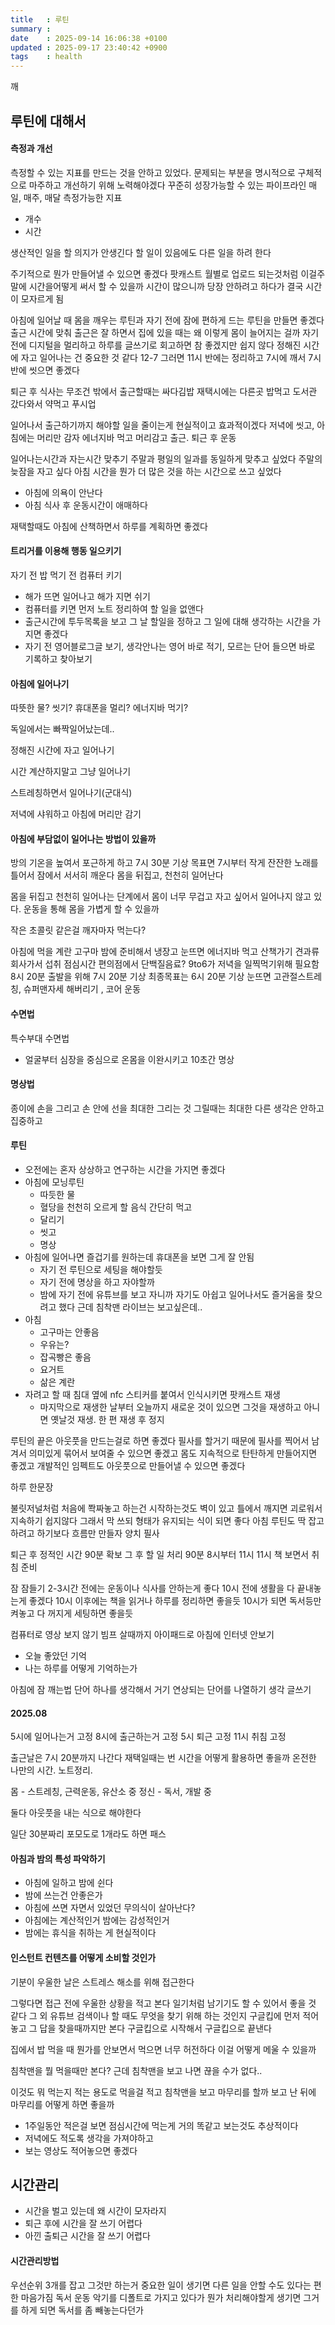 ```yaml
---
title   : 루틴
summary :
date    : 2025-09-14 16:06:38 +0100
updated : 2025-09-17 23:40:42 +0900
tags    : health
---
```


깨


## 루틴에 대해서

#### 측정과 개선
측정할 수 있는 지표를 만드는 것을 안하고 있었다.
문제되는 부분을 명시적으로 구체적으로 마주하고 개선하기 위해 노력해야겠다
꾸준히 성장가능할 수 있는 파이프라인
매일, 매주, 매달
측정가능한 지표
- 개수
- 시간

생산적인 일을 할 의지가 안생긴다
할 일이 있음에도 다른 일을 하려 한다

주기적으로 뭔가 만들어낼 수 있으면 좋겠다
팟캐스트 월별로 업로드 되는것처럼
이걸주말에 시간을어떻게 써서 할 수 있을까
시간이 많으니까 당장 안하려고 하다가 결국 시간이 모자르게 됨


아침에 일어날 때 몸을 깨우는 루틴과 자기 전에 잠에 편하게 드는 루틴을 만들면 좋겠다
출근 시간에 맞춰 출근은 잘 하면서 집에 있을 때는 왜 이렇게 몸이 늘어지는 걸까
자기 전에 디지털을 멀리하고 하루를 글쓰기로 회고하면 참 좋겠지만 쉽지 않다
정해진 시간에 자고 일어나는 건 중요한 것 같다
12-7
그러면 11시 반에는 정리하고 7시에 깨서 7시 반에 씻으면 좋겠다


퇴근 후 식사는 무조건 밖에서
출근할때는 싸다김밥
재택시에는 다른곳
밥먹고 도서관
갔다와서 약먹고 푸시업

일어나서 출근하기까지 해야할 일을 줄이는게 현실적이고 효과적이겠다
저녁에 씻고, 아침에는 머리만 감자
에너지바 먹고 머리감고 출근. 퇴근 후 운동

일어나는시간과 자는시간 맞추기
주말과 평일의 일과를 동일하게 맞추고 싶었다
주말의 늦잠을 자고 싶다
아침 시간을 뭔가 더 많은 것을 하는 시간으로 쓰고 싶었다
- 아침에 의욕이 안난다
- 아침 식사 후 운동시간이 애매하다

재택할때도 아침에 산책하면서 하루를 계획하면 좋겠다

#### 트리거를 이용해 행동 일으키기
자기 전
밥 먹기 전
컴퓨터 키기

- 해가 뜨면 일어나고 해가 지면 쉬기
- 컴퓨터를 키면 먼저 노트 정리하여 할 일을 없앤다
- 출근시간에 투두목록을 보고 그 날 할일을 정하고 그 일에 대해 생각하는 시간을 가지면 좋겠다
- 자기 전 영어블로그글 보기, 생각안나는 영어 바로 적기, 모르는 단어 들으면 바로 기록하고 찾아보기

#### 아침에 일어나기
따뜻한 물?
씻기?
휴대폰을 멀리?
에너지바 먹기?

독일에서는 빠짝일어났는데..

정해진 시간에 자고 일어나기

시간 계산하지말고 그냥 일어나기

스트레칭하면서 일어나기(군대식)

저녁에 샤워하고 아침에 머리만 감기

#### 아침에 부담없이 일어나는 방법이 있을까

방의 기온을 높여서 포근하게 하고
7시 30분 기상 목표면 7시부터 작게 잔잔한 노래를 틀어서 잠에서 서서히 깨운다
몸을 뒤집고, 천천히 일어난다

몸을 뒤집고 천천히 일어나는 단계에서 몸이 너무 무겁고 자고 싶어서 일어나지 않고 있다.
운동을 통해 몸을 가볍게 할 수 있을까

작은 초콜릿 같은걸 깨자마자 먹는다?


아침에 먹을 계란 고구마 밤에 준비해서 냉장고
눈뜨면 에너지바 먹고 산책가기
견과류 회사가서 섭취
점심시간 편의점에서 단백질음료?
9to6가 저녁을 일찍먹기위해 필요함
8시 20분 출발을 위해 7시 20분 기상
최종목표는 6시 20분 기상
눈뜨면 고관절스트레칭, 슈퍼맨자세 해버리기 , 코어 운동


#### 수면법
특수부대 수면법
- 얼굴부터 심장을 중심으로 온몸을 이완시키고 10초간 명상

#### 명상법
종이에 손을 그리고 손 안에 선을 최대한 그리는 것
그릴때는 최대한 다른 생각은 안하고 집중하고

#### 루틴
- 오전에는 혼자 상상하고 연구하는 시간을 가지면 좋겠다
- 아침에 모닝루틴
	- 따듯한 물
	- 혈당을 천천히 오르게 할 음식 간단히 먹고
	- 달리기
	- 씻고
	- 명상
- 아침에 일어나면 즐겁기를 원하는데 휴대폰을 보면 그게 잘 안됨
	- 자기 전 루틴으로 세팅을 해야할듯
	- 자기 전에 명상을 하고 자야할까
	- 밤에 자기 전에 유튜브를 보고 자니까 자기도 아쉽고 일어나서도 즐거움을 찾으려고 했다 근데 침착맨 라이브는 보고싶은데..
- 아침
	- 고구마는 안좋음
	- 우유는?
	- 잡곡빵은 좋음
	- 요거트
	- 삶은 계란
- 자려고 할 때 침대 옆에 nfc 스티커를 붙여서 인식시키면 팟캐스트 재생
	- 마지막으로 재생한 날부터 오늘까지 새로운 것이 있으면 그것을 재생하고 아니면 옛날것 재생. 한 편 재생 후 정지

루틴의 끝은 아웃풋을 만드는걸로 하면 좋겠다
필사를 할거기 때문에 필사를 찍어서 남겨서 의미있게 묶어서 보여줄 수 있으면 좋겠고 몸도 지속적으로 탄탄하게 만들어지면 좋겠고 개발적인 임펙트도 아웃풋으로 만들어낼 수 있으면 좋겠다

하루 한문장

불릿저널처럼 처음에 쫙짜놓고 하는건 시작하는것도 벽이 있고 틀에서 깨지면 괴로워서 지속하기 쉽지않다 그래서 막 쓰되 형태가 유지되는 식이 되면 좋다 아침 루틴도 딱 잡고 하려고 하기보다 흐름만 만들자
양치
필사

퇴근 후 정적인 시간 90분 확보
그 후 할 일 처리 90분
8시부터 11시
11시 책 보면서 취침 준비

잠
잠들기 2-3시간 전에는 운동이나 식사를 안하는게 좋다
10시 전에 생활을 다 끝내놓는게 좋겠다
10시 이후에는 책을 읽거나 하루를 정리하면 좋을듯
10시가 되면 독서등만 켜놓고 다 꺼지게 세팅하면 좋을듯

컴퓨터로 영상 보지 않기
빔프 살때까지 아이패드로
아침에 인터넷 안보기

- 오늘 좋았던 기억
- 나는 하루를 어떻게 기억하는가

아침에 잠 깨는법
단어 하나를 생각해서 거기 연상되는 단어를 나열하기
생각 글쓰기

#### 2025.08
5시에 일어나는거 고정
8시에 출근하는거 고정
5시 퇴근 고정
11시 취침 고정

출근날은 7시 20분까지 나간다
재택일때는 번 시간을 어떻게 활용하면 좋을까
온전한 나만의 시간. 노트정리.

몸 - 스트레칭, 근력운동, 유산소 중
정신 - 독서, 개발 중

둘다 아웃풋을 내는 식으로 해야한다

일단 30분짜리 포모도로 1개라도 하면 패스


#### 아침과 밤의 특성 파악하기
- 아침에 일하고 밤에 쉰다
- 밤에 쓰는건 안좋은가
- 아침에 쓰면 자면서 있었던 무의식이 살아난다?
- 아침에는 계산적인거 밤에는 감성적인거
- 밤에는 휴식을 취하는 게 현실적이다

#### 인스턴트 컨텐츠를 어떻게 소비할 것인가
기분이 우울한 날은 스트레스 해소를 위해 접근한다

그렇다면 접근 전에 우울한 상황을 적고 본다
일기처럼 남기기도 할 수 있어서 좋을 것 같다
그 외 유튜브 검색이나 할 때도
무엇을 찾기 위해 하는 것인지 구글킵에 먼저 적어놓고 그 답을 찾을때까지만 본다
구글킵으로 시작해서 구글킵으로 끝낸다

집에서 밥 먹을 때 뭔가를 안보면서 먹으면 너무 허전하다
이걸 어떻게 메울 수 있을까

침착맨을 뭘 먹을때만 본다?
근데 침착맨을 보고 나면 끊을 수가 없다..

이것도 뭐 먹는지 적는 용도로 먹을걸 적고 침착맨을 보고 마무리를 할까
보고 난 뒤에 마무리를 어떻게 하면 좋을까
- 1주일동안 적은걸 보면 점심시간에 먹는게 거의 똑같고 보는것도 추상적이다
- 저녁에도 적도록 생각을 가져야하고
- 보는 영상도 적어놓으면 좋겠다


## 시간관리
- 시간을 벌고 있는데 왜 시간이 모자라지
- 퇴근 후에 시간을 잘 쓰기 어렵다
- 아낀 출퇴근 시간을 잘 쓰기 어렵다

#### 시간관리방법
우선순위 3개를 잡고 그것만 하는거
중요한 일이 생기면 다른 일을 안할 수도 있다는 편한 마음가짐
독서 운동 악기를 디폴트로 가지고 있다가
뭔가 처리해야할게 생기면 그거를 하게 되면 독서를 좀 빼놓는다던가
